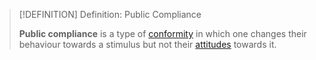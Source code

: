 >[!DEFINITION] Definition: Public Compliance
>
>**Public compliance** is a type of [conformity](Conformity.md) in which one changes their behaviour towards a stimulus but not their [attitudes](../../Social%20Perception/Attitudes/Attitude.md) towards it.
>